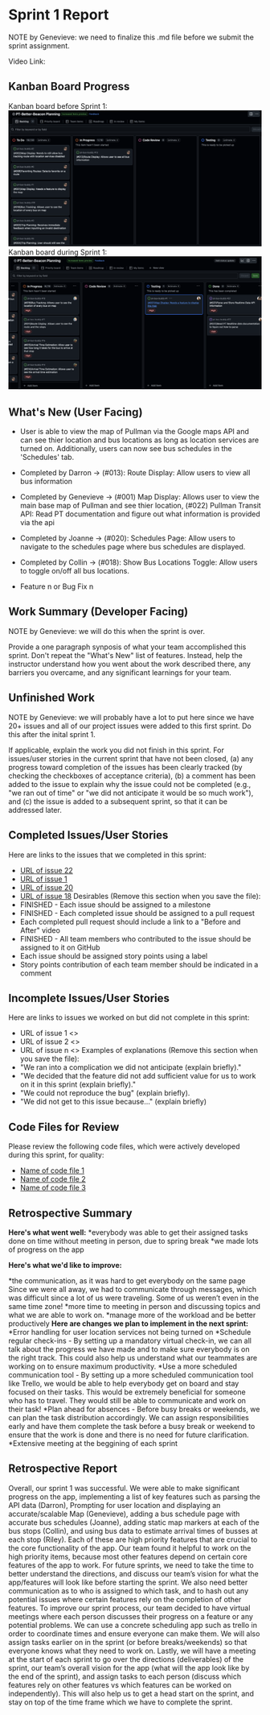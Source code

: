 # Sprint 1 Report
NOTE by Genevieve: we need to finalize this .md file before we submit the sprint assignment.

Video Link:
## Kanban Board Progress
Kanban board before Sprint 1:
![Kanban Board Before/Early in Sprint](sprintReport1Images/before.png)
Kanban board during Sprint 1:
![Kanban Board During/Mid Sprint](sprintReport1Images/middleofsprint.png)
## What's New (User Facing)
* User is able to view the map of Pullman via the Google maps API and can see thier location and bus locations as long as location services are turned on. Additionally, users can now see bus schedules in the 'Schedules' tab.

* Completed by Darron -> (#013): Route Display: Allow users to view all bus information
* Completed by Genevieve -> (#001) Map Display: Allows user to view the main base map of Pullman and see thier location, (#022) Pullman Transit API: Read PT documentation and figure out what information is provided via the api
* Completed by Joanne -> (#020): Schedules Page: Allow users to navigate to the schedules page where bus schedules are displayed.
* Completed by Collin -> (#018): Show Bus Locations Toggle: Allow users to toggle on/off all bus locations.
* Feature n or Bug Fix n
## Work Summary (Developer Facing)
NOTE by Genevieve: we will do this when the sprint is over.

Provide a one paragraph synposis of what your team accomplished this sprint. Don't
repeat the "What's New" list of features. Instead, help the instructor understand
how you went about the work described there, any barriers you overcame, and any
significant learnings for your team.
## Unfinished Work
NOTE by Genevieve: we will probably have a lot to put here since we have 20+ issues and all of our project issues were added to this first sprint. Do
this after the inital sprint 1.

If applicable, explain the work you did not finish in this sprint. For issues/user
stories in the current sprint that have not been closed, (a) any progress toward
completion of the issues has been clearly tracked (by checking the checkboxes of
acceptance criteria), (b) a comment has been added to the issue to explain why the
issue could not be completed (e.g., "we ran out of time" or "we did not anticipate
it would be so much work"), and (c) the issue is added to a subsequent sprint, so
that it can be addressed later.

## Completed Issues/User Stories
Here are links to the issues that we completed in this sprint:
* [URL of issue 22](https://github.com/darronese/pt-bus-buddy/issues/22)
* [URL of issue 1](https://github.com/darronese/pt-bus-buddy/issues/1)
* [URL of issue 20](https://github.com/pt-bus-buddy/pt-bus-buddy/issues/20)
* [URL of issue 18](https://github.com/pt-bus-buddy/pt-bus-buddy/issues/18)
Desirables (Remove this section when you save the file):
* FINISHED - Each issue should be assigned to a milestone
* FINISHED - Each completed issue should be assigned to a pull request
* Each completed pull request should include a link to a "Before and After" video
* FINISHED - All team members who contributed to the issue should be assigned to it on
GitHub
* Each issue should be assigned story points using a label
* Story points contribution of each team member should be indicated in a comment
## Incomplete Issues/User Stories
Here are links to issues we worked on but did not complete in this sprint:
* URL of issue 1 <<One sentence explanation of why issue was not completed>>
* URL of issue 2 <<One sentence explanation of why issue was not completed>>
* URL of issue n <<One sentence explanation of why issue was not completed>>
Examples of explanations (Remove this section when you save the file):
* "We ran into a complication we did not anticipate (explain briefly)."
* "We decided that the feature did not add sufficient value for us to work on it
in this sprint (explain briefly)."
* "We could not reproduce the bug" (explain briefly).
* "We did not get to this issue because..." (explain briefly)
## Code Files for Review
Please review the following code files, which were actively developed during this
sprint, for quality:
* [Name of code file 1](https://github.com/your_repo/file_extension)
* [Name of code file 2](https://github.com/your_repo/file_extension)
* [Name of code file 3](https://github.com/your_repo/file_extension)
## Retrospective Summary
**Here's what went well:**
*everybody was able to get their assigned tasks done on time without meeting in person, due to spring break
*we made lots of progress on the app

**Here's what we'd like to improve:**

*the communication, as it was hard to get everybody on the same page Since we were all away, we had to communicate through messages, which was difficult since a lot of us were traveling. Some of us weren’t even in the same time zone!
*more time to meeting in person and discussing topics and what we are able to work on.
*manage more of the workload and be better productively
**Here are changes we plan to implement in the next sprint:**
*Error handling for user location services not being turned on
*Schedule regular check-ins - By setting up a mandatory virtual check-in, we can all talk about the progress we have made and to make sure everybody is on the right track. This could also help us understand what our teammates are working on to ensure maximum productivity.
*Use a more scheduled communication tool - By setting up a more scheduled communication tool like Trello, we would be able to help everybody get on board and stay focused on their tasks. This would be extremely beneficial for someone who has to travel. They would still be able to communicate and work on their task!
*Plan ahead for absences - Before busy breaks or weekends, we can plan the task distribution accordingly. We can assign responsibilities early and have them complete the task before a busy break or weekend to ensure that the work is done and there is no need for future clarification.
*Extensive meeting at the beggining of each sprint

  ## Retrospective Report
  Overall, our sprint 1 was successful. We were able to make significant progress on the app, implementing  a list of key features such as parsing the API data (Darron), Prompting for user location and displaying an accurate/scalable Map (Genevieve), adding a bus schedule page with accurate bus schedules (Joanne), adding static map markers at each of the bus stops (Collin), and using bus data to estimate arrival times of busses at each stop (Riley). Each of these are high priority features that are crucial to the core functionality of the app. Our team found it helpful to work on the high priority items, because most other features depend on certain core features of the app to work. For future sprints, we need to take the time to better understand the directions, and discuss our team’s vision for what the app/features will look like before starting the sprint. We also need better communication as to who is assigned to which task, and to hash out any potential issues where certain features rely on the completion of other features. To improve our sprint process, our team decided to have virtual meetings where each person discusses their progress on a feature or any potential problems. We can use a concrete scheduling app such as trello in order to coordinate times and ensure everyone can make them. We will also assign tasks earlier on in the sprint (or before breaks/weekends) so that everyone knows what they need to work on. Lastly, we will have a meeting at the start of each sprint to go over the directions (deliverables) of the sprint, our team’s overall vision for the app (what will the app look like by the end of the sprint), and assign tasks to each person (discuss which features rely on other features vs which features can be worked on independently). This will also help us to get a head start on the sprint, and stay on top of the time frame which we have to complete the sprint.
